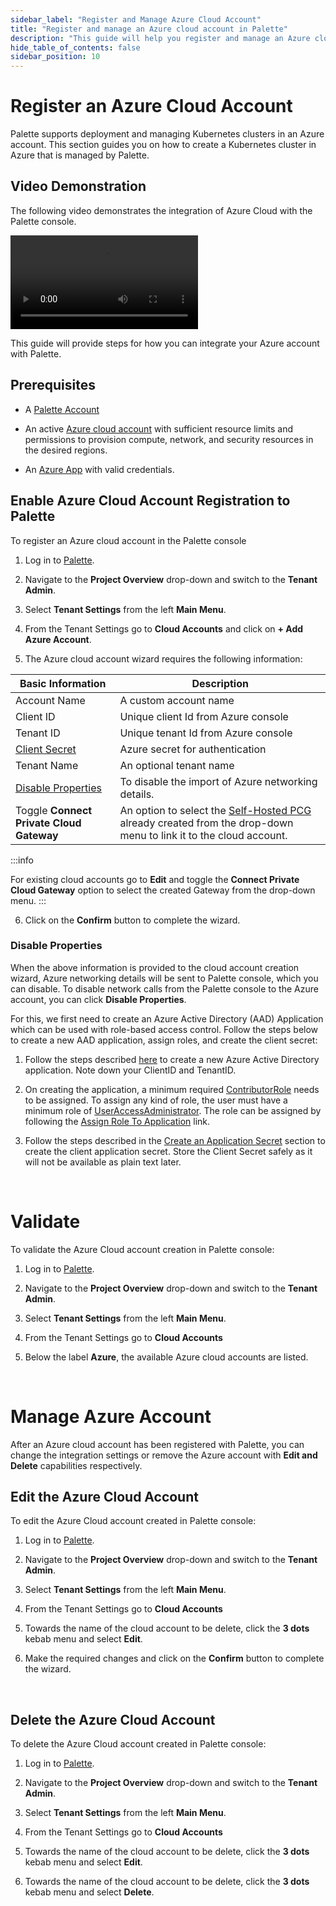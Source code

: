 ```yaml
---
sidebar_label: "Register and Manage Azure Cloud Account"
title: "Register and manage an Azure cloud account in Palette"
description: "This guide will help you register and manage an Azure cloud account in Palette"
hide_table_of_contents: false
sidebar_position: 10
---
```







# Register an Azure Cloud Account

Palette supports deployment and managing Kubernetes clusters in an Azure account. This section guides you on how to create a Kubernetes cluster in Azure that is managed by Palette.

## Video Demonstration

The following video demonstrates the integration of Azure Cloud with the Palette console.

<video title="Azure-cloud-account" src="/videos/clusters/public-cloud/cluster-creation-videos/azure.mp4"></video>


This guide will provide steps for how you can integrate your Azure account with Palette.

## Prerequisites

* A [Palette Account](https://console.spectrocloud.com/)

* An active [Azure cloud account](https://portal.azure.com/) with sufficient resource limits and permissions to provision compute, network, and security resources in the desired regions.

* An [Azure App](https://learn.microsoft.com/en-us/azure/app-service/overview) with valid credentials.

## Enable Azure Cloud Account Registration to Palette 

To register an Azure cloud account in the Palette console

1. Log in to [Palette](https://console.spectrocloud.com).


2.  Navigate to the **Project Overview** drop-down and switch to the **Tenant Admin**. 


3.  Select **Tenant Settings** from the left **Main Menu**. 


4. From the Tenant Settings go to **Cloud Accounts** and click on **+ Add Azure Account**.


5. The Azure cloud account wizard requires the following information:

|   **Basic Information** |Description|
|-------------------------|-----------|
|Account Name| A custom account name|
|Client ID| Unique client Id from Azure console|
|Tenant ID| Unique tenant Id from Azure console|
|[Client Secret](https://docs.microsoft.com/en-us/azure/active-directory/develop/howto-create-service-principal-portal#create-an-azure-active-directory-application)| Azure secret for authentication|
|Tenant Name| An optional tenant name|
|[Disable Properties](/clusters/public-cloud/azure/azure-cloud#disableproperties)| To disable the import of Azure networking details.|
|Toggle **Connect Private Cloud Gateway**| An option to select the [Self-Hosted PCG](/clusters/public-cloud/azure/gateways#overview) already created from the drop-down menu to link it to the cloud account. |

:::info

  For existing cloud accounts go to **Edit** and toggle the **Connect Private Cloud Gateway** option to select the created Gateway from the drop-down menu.
:::


6. Click on the **Confirm** button to complete the wizard.


### Disable Properties  

When the above information is provided to the cloud account creation wizard, Azure networking details will be sent to Palette console, which you can disable. To disable network calls from the Palette console to the Azure account, you can click **Disable Properties**.  

For this, we first need to create an Azure Active Directory (AAD) Application which can be used with role-based access control. Follow the steps below to create a new AAD application, assign roles, and create the client secret:


1. Follow the steps described [here](https://docs.microsoft.com/en-us/azure/active-directory/develop/howto-create-service-principal-portal#create-an-azure-active-directory-application) to create a new Azure Active Directory application. Note down your ClientID and TenantID.


2. On creating the application, a minimum required [ContributorRole](https://docs.microsoft.com/en-us/azure/role-based-access-control/built-in-roles#contributor) needs to be assigned. To assign any kind of role, the user must have a minimum role of [UserAccessAdministrator](https://docs.microsoft.com/en-us/azure/role-based-access-control/built-in-roles#user-access-administrator). The role can be assigned by following the [Assign Role To Application](https://docs.microsoft.com/en-us/azure/active-directory/develop/howto-create-service-principal-portal#assign-a-role-to-the-application) link.


3. Follow the steps described in the [Create an Application Secret](https://docs.microsoft.com/en-us/azure/active-directory/develop/howto-create-service-principal-portal#create-a-new-application-secret) section to create the client application secret. Store the Client Secret safely as it will not be available as plain text later.

<br />

# Validate

To validate the Azure Cloud account creation in Palette console:

1. Log in to [Palette](https://console.spectrocloud.com).


2.  Navigate to the **Project Overview** drop-down and switch to the **Tenant Admin**. 


3.  Select **Tenant Settings** from the left **Main Menu**. 


4. From the Tenant Settings go to **Cloud Accounts**


5. Below the label **Azure**, the available Azure cloud accounts are listed.

<br />

# Manage Azure Account
After an Azure cloud account has been registered with Palette, you can change the integration settings or remove the Azure account with **Edit and Delete** capabilities respectively.

## Edit the Azure Cloud Account

To edit the Azure Cloud account created in Palette console:

1. Log in to [Palette](https://console.spectrocloud.com).


2.  Navigate to the **Project Overview** drop-down and switch to the **Tenant Admin**. 


3.  Select **Tenant Settings** from the left **Main Menu**. 


4. From the Tenant Settings go to **Cloud Accounts**


5. Towards the name of the cloud account to be delete, click the **3 dots** kebab menu and select **Edit**.


6. Make the required changes and click on the **Confirm** button to complete the wizard.

<br />

## Delete the Azure Cloud Account

To delete the Azure Cloud account created in Palette console:

1. Log in to [Palette](https://console.spectrocloud.com).


2.  Navigate to the **Project Overview** drop-down and switch to the **Tenant Admin**. 


3.  Select **Tenant Settings** from the left **Main Menu**. 


4. From the Tenant Settings go to **Cloud Accounts**


5. Towards the name of the cloud account to be delete, click the **3 dots** kebab menu and select **Edit**.


6. Towards the name of the cloud account to be delete, click the **3 dots** kebab menu and select **Delete**.


